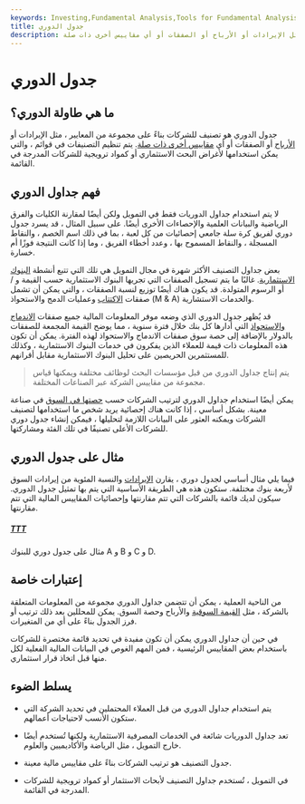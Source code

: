 ```yaml
---
keywords: Investing,Fundamental Analysis,Tools for Fundamental Analysis,Tools
title: جدول الدوري
description: جدول الدوري هو تصنيف للشركات بناءً على مجموعة من المعايير ، مثل الإيرادات أو الأرباح أو الصفقات أو أي مقاييس أخرى ذات صلة.
---
```


# جدول الدوري
## ما هي طاولة الدوري؟

جدول الدوري هو تصنيف للشركات بناءً على مجموعة من المعايير ، مثل الإيرادات أو [الأرباح](/earnings) أو الصفقات أو أي [مقاييس أخرى ذات صلة](/metrics). يتم تنظيم التصنيفات في قوائم ، والتي يمكن استخدامها لأغراض البحث الاستثماري أو كمواد ترويجية للشركات المدرجة في القائمة.

## فهم جداول الدوري

لا يتم استخدام جداول الدوريات فقط في التمويل ولكن أيضًا لمقارنة الكليات والفرق الرياضية والبيانات العلمية والإحصاءات الأخرى أيضًا. على سبيل المثال ، قد يسرد جدول دوري لفريق كرة سلة جامعي إحصائيات من كل لعبة ، بما في ذلك اسم الخصم ، والنقاط المسجلة ، والنقاط المسموح بها ، وعدد أخطاء الفريق ، وما إذا كانت النتيجة فوزًا أم خسارة.

بعض جداول التصنيف الأكثر شهرة في مجال التمويل هي تلك التي تتبع أنشطة [البنوك الاستثمارية](/investmentbank). غالبًا ما يتم تسجيل الصفقات التي تجريها البنوك الاستثمارية حسب القيمة و / أو الرسوم المتولدة. قد يكون هناك أيضًا توزيع لنسبة الصفقات ، والتي يمكن أن تشمل صفقات [الاكتتاب](/underwriting) وعمليات الدمج والاستحواذ (M & A) والخدمات الاستشارية.

قد يُظهر جدول الدوري الذي وضعه موفر المعلومات المالية جميع صفقات [الاندماج والاستحواذ](/mergersandacquisitions) التي أدارها كل بنك خلال فترة سنوية ، مما يوضح القيمة المجمعة للصفقات بالدولار بالإضافة إلى حصة سوق صفقات الاندماج والاستحواذ لهذه الفترة. يمكن أن تكون هذه المعلومات ذات قيمة للعملاء الذين يفكرون في خدمات البنوك الاستثمارية ، وكذلك للمستثمرين الحريصين على تحليل البنوك الاستثمارية مقابل أقرانهم.

> يتم إنتاج جداول الدوري من قبل مؤسسات البحث لوظائف مختلفة ويمكنها قياس مجموعة من مقاييس الشركة عبر الصناعات المختلفة.

>

يمكن أيضًا استخدام جداول الدوري لترتيب الشركات حسب [حصتها في السوق](/marketshare) في صناعة معينة. بشكل أساسي ، إذا كانت هناك إحصائية يريد شخص ما استخدامها لتصنيف الشركات ويمكنه العثور على البيانات اللازمة لتحليلها ، فيمكن إنشاء جدول دوري للشركات الأعلى تصنيفًا في تلك الفئة ومشاركتها.

## مثال على جدول الدوري

فيما يلي مثال أساسي لجدول دوري ، يقارن [الإيرادات](/revenue) والنسبة المئوية من إيرادات السوق لأربعة بنوك مختلفة. ستكون هذه هي الطريقة الأساسية التي يتم بها تمثيل جدول الدوري. سيكون لديك قائمة بالشركات التي تتم مقارنتها وإحصائيات المقاييس المالية التي تتم مقارنتها.

<h5> <a href=""> TTT </a> </h5>

مثال على جدول دوري للبنوك A و B و C و D.

## إعتبارات خاصة

من الناحية العملية ، يمكن أن تتضمن جداول الدوري مجموعة من المعلومات المتعلقة بالشركة ، مثل [القيمة السوقية](/marketcapitalization) والأرباح وحصة السوق. يمكن للمحللين بعد ذلك ترتيب أو فرز الجدول بناءً على أي من المتغيرات.

في حين أن جداول الدوري يمكن أن تكون مفيدة في تحديد قائمة مختصرة للشركات باستخدام بعض المقاييس الرئيسية ، فمن المهم الغوص في البيانات المالية الفعلية لكل منها قبل اتخاذ قرار استثماري.

## يسلط الضوء

- يتم استخدام جداول الدوري من قبل العملاء المحتملين في تحديد الشركة التي ستكون الأنسب لاحتياجات أعمالهم.

- تعد جداول الدوريات شائعة في الخدمات المصرفية الاستثمارية ولكنها تُستخدم أيضًا خارج التمويل ، مثل الرياضة والأكاديميين والعلوم.

- جدول التصنيف هو ترتيب الشركات بناءً على مقاييس مالية معينة.

- في التمويل ، تُستخدم جداول التصنيف لأبحاث الاستثمار أو كمواد ترويجية للشركات المدرجة في القائمة.

